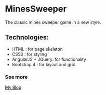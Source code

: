 # MinesSweeper

The classic mines sweeper game in a new style.

## Technologies:

* HTML : for page skeleton
* CSS3 : for styling
* AngularJS + JQuery: for functionality
* Bootstrap 4 : for layout and grid

### See more
[My Blog](http://www.emadsaber89.wordpress.com)
